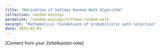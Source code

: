 ```yaml
---
title: "Derivation of Softmax Random Walk Algorithm"
collection: random-musings
permalink: /random-musings/softmax-random-walk
excerpt: "Mathematical foundations of probabilistic path selection"
date: 2024-01-01
---
```


[Content from your Zettelkasten note] 